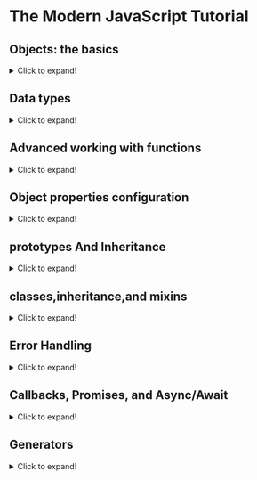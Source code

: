 # The Modern JavaScript Tutorial

## Objects: the basics

<details>
  <summary>Click to expand!</summary>
  
  ### 1. ~~[x] [objects](https://github.com/HazemAbdo/theModernJavaScriptTutorial/blob/main/objects/objects.js)~~
  ### 2. ~~[x] [this](https://github.com/HazemAbdo/theModernJavaScriptTutorial/blob/main/objects/this.js)~~
  ### 3. ~~[x] [constructor](https://github.com/HazemAbdo/theModernJavaScriptTutorial/blob/main/objects/constructor.js)~~
  ### 4. ~~[x] [optionalChaining](https://github.com/HazemAbdo/theModernJavaScriptTutorial/blob/main/objects/optionalChaining.js)~~
  ### 5. ~~[x] [referenceAndCopy](https://github.com/HazemAbdo/theModernJavaScriptTutorial/blob/main/objects/refrenceAndCopy.js)~~
  ### 6. ~~[x] [objectPrimitiveConversion](https://github.com/HazemAbdo/theModernJavaScriptTutorial/blob/main/objects/objectPrimitiveConversion.js)~~

</details>

## Data types

<details>
  <summary>Click to expand!</summary>
  
  ### 1. ~~[x] [Numbers](https://github.com/HazemAbdo/theModernJavaScriptTutorial/blob/main/dataTypes/numbers.js)~~
  ### 2. ~~[x] [Strings](https://github.com/HazemAbdo/theModernJavaScriptTutorial/blob/main/dataTypes/strings.js)~~
  ### 3. ~~[x] [Arrays](https://github.com/HazemAbdo/theModernJavaScriptTutorial/blob/main/dataTypes/arrays.js)~~
  ### 4. ~~[x] [Object.keys, values, entries](https://github.com/HazemAbdo/theModernJavaScriptTutorial/blob/main/dataTypes/objectKeys.js)~~
  ### 5. ~~[x] [Iterables](https://github.com/HazemAbdo/theModernJavaScriptTutorial/blob/main/dataTypes/iterables.js)~~
  ### 6. ~~[x] [Map and Set](https://github.com/HazemAbdo/theModernJavaScriptTutorial/blob/main/dataTypes/mapAndSet.js)~~
  ### 7. ~~[x] [WeakMap and WeakSet](https://github.com/HazemAbdo/theModernJavaScriptTutorial/blob/main/dataTypes/weakMapsAndWeakSets.js)~~
  ### 8. ~~[x] [Destructuring assignment](https://github.com/HazemAbdo/theModernJavaScriptTutorial/blob/main/dataTypes/destructingAssignment.js)~~
  ### 9. ~~[x] [Date and time](https://github.com/HazemAbdo/theModernJavaScriptTutorial/blob/main/dataTypes/dateAndTime.js)~~
  ### 10. ~~[x] [JSON methods, toJSON](https://github.com/HazemAbdo/theModernJavaScriptTutorial/blob/main/dataTypes/jsonMethods.js)~~

</details>

## Advanced working with functions

<details>
  <summary>Click to expand!</summary>
  
  ### 1. ~~[x] [recursionAndStack](https://github.com/HazemAbdo/theModernJavaScriptTutorial/blob/main/advancedWorkingWithFunctions/recursionAndStack.js)~~
  ### 2. ~~[x] [restParametersAndSpread](https://github.com/HazemAbdo/theModernJavaScriptTutorial/blob/main/advancedWorkingWithFunctions/restParametersAndspread.js)~~
  ### 3. ~~[x] [variableScopeClosure](https://github.com/HazemAbdo/theModernJavaScriptTutorial/blob/main/advancedWorkingWithFunctions/variableScopeClosure.js)~~
  ### 4. ~~[x] [theOldVar](https://github.com/HazemAbdo/theModernJavaScriptTutorial/blob/main/advancedWorkingWithFunctions/theOldVar.js)~~
  ### 5. ~~[x] [globalObject](https://github.com/HazemAbdo/theModernJavaScriptTutorial/blob/main/advancedWorkingWithFunctions/globalObject.js)~~
  ### 6. ~~[x] [functionObjectNFE](https://github.com/HazemAbdo/theModernJavaScriptTutorial/blob/main/advancedWorkingWithFunctions/functionObjectNFE.js)~~
  ### 7. ~~[x] [theNewFunctionSyntax](https://github.com/HazemAbdo/theModernJavaScriptTutorial/blob/main/advancedWorkingWithFunctions/theNewFunctionSyntax.js)~~
  ### 8. ~~[x] [schedulingsetTimeoutandsetInterval](https://github.com/HazemAbdo/theModernJavaScriptTutorial/blob/main/advancedWorkingWithFunctions/schedulingsetTimeoutandsetInterval.js)~~
  ### 9. ~~[x] [Decorators,Forwarding,Call,Apply](https://github.com/HazemAbdo/theModernJavaScriptTutorial/blob/main/advancedWorkingWithFunctions/Decorators,Forwarding,Call,Apply.js)~~
  ### 10. ~~[x] [Function Binding](https://github.com/HazemAbdo/theModernJavaScriptTutorial/blob/main/advancedWorkingWithFunctions/functionBinding.js)~~
  ### 11. ~~[x] [Arrow functions revisited](https://github.com/HazemAbdo/theModernJavaScriptTutorial/blob/main/advancedWorkingWithFunctions/arrowFunctionsRevisited.js)~~

</details>

## Object properties configuration

<details>
  <summary>Click to expand!</summary>
  
  ### 1. ~~[x] [recursionAndStack](https://github.com/HazemAbdo/theModernJavaScriptTutorial/blob/main/objectPropertiesConfiguration/propertyFlagsAndDescriptors.js)~~
  ### 2. ~~[x] [restParametersAndSpread](https://github.com/HazemAbdo/theModernJavaScriptTutorial/blob/main/objectPropertiesConfiguration/propertyGettersAndSetters.js)~~
</details>

</details>

## prototypes And Inheritance

<details>
  <summary>Click to expand!</summary>
  
  ### 1. ~~[x] [prototypalInheritance](https://github.com/HazemAbdo/theModernJavaScriptTutorial/blob/main/prototypesAndInheritance/prototypalInheritance.js)~~
  ### 2. ~~[x] [F.prototype](https://github.com/HazemAbdo/theModernJavaScriptTutorial/blob/main/prototypesAndInheritance/F.prototype.js)~~
  ### 3. ~~[x] [nativePrototypes](https://github.com/HazemAbdo/theModernJavaScriptTutorial/blob/main/prototypesAndInheritance/nativePrototypes.js)~~
   ### 4. ~~[x] [prototypeMethodsObjectsWithout __proto__](https://github.com/HazemAbdo/theModernJavaScriptTutorial/blob/main/prototypesAndInheritance/prototypeMethodsObjectsWithout __proto__.js)~~
</details>

## classes,inheritance,and mixins

<details>
  <summary>Click to expand!</summary>
  
  ### 1. ~~[x] [classBasicSyntax](https://github.com/HazemAbdo/theModernJavaScriptTutorial/blob/main/theClasses/classBasicSyntax.js)~~
  ### 2. ~~[x] [classInheritance](https://github.com/HazemAbdo/theModernJavaScriptTutorial/blob/main/theClasses/classInheritance.js)~~
  ### 3. ~~[x] [staticPropertiesAndMethods](https://github.com/HazemAbdo/theModernJavaScriptTutorial/blob/main/theClasses/staticPropertiesAndMethods.js)~~
  ### 4. ~~[x] [privateAndProtectedPropertiesAndMethods](https://github.com/HazemAbdo/theModernJavaScriptTutorial/blob/main/theClasses/privateAndProtectedPropertiesAndMethods.js)~~
  ### 5. ~~[x] [extendingBuiltInClasses](https://github.com/HazemAbdo/theModernJavaScriptTutorial/blob/main/theClasses/extendingBuiltInClasses.js)~~
  ### 6. ~~[x] [classCheckingInstanceof](https://github.com/HazemAbdo/theModernJavaScriptTutorial/blob/main/theClasses/classCheckingInstanceof.js)~~
  ### 7. ~~[x] [mixins](https://github.com/HazemAbdo/theModernJavaScriptTutorial/blob/main/theClasses/mixins.js)~~
 
</details>

## Error Handling

<details>
  <summary>Click to expand!</summary>
  
  ### 1. ~~[x] [tryCatch](https://github.com/HazemAbdo/theModernJavaScriptTutorial/blob/main/errorHandling/tryCatch.js)~~
  ### 2. ~~[x] [customErrors](https://github.com/HazemAbdo/theModernJavaScriptTutorial/blob/main/errorHandling/customErrors.js)~~

</details>

## Callbacks, Promises, and Async/Await

<details>
  <summary>Click to expand!</summary>
  
  ### 1. ~~[x] [callbacks](https://github.com/HazemAbdo/theModernJavaScriptTutorial/blob/main/promisesAsyncAwait/callbacks.js)~~
   ### 2. ~~[x] [Promise](https://github.com/HazemAbdo/theModernJavaScriptTutorial/blob/main/promisesAsyncAwait/Promise.js)~~
  ### 3. ~~[x] [promisesChaining](https://github.com/HazemAbdo/theModernJavaScriptTutorial/blob/main/promisesAsyncAwait/promisesChaining.js)~~
  ### 4. ~~[x] [errorHandlingWithPromises](https://github.com/HazemAbdo/theModernJavaScriptTutorial/blob/main/promisesAsyncAwait/errorHandlingWithPromises.js)~~
  ### 5. ~~[x] [promiseAPI](https://github.com/HazemAbdo/theModernJavaScriptTutorial/blob/main/promisesAsyncAwait/promiseAPI.js)~~
  ### 6. ~~[x] [promisification](https://github.com/HazemAbdo/theModernJavaScriptTutorial/blob/main/promisesAsyncAwait/promisification.js)~~
  ### 7. ~~[x] [microTasks](https://github.com/HazemAbdo/theModernJavaScriptTutorial/blob/main/promisesAsyncAwait/microTasks.js)~~
  ### 8. ~~[x] [asyncAwait](https://github.com/HazemAbdo/theModernJavaScriptTutorial/blob/main/promisesAsyncAwait/asyncAwait.js)~~
  ### 9. ~~[x] [iceCreamExample](https://github.com/HazemAbdo/theModernJavaScriptTutorial/blob/main/promisesAsyncAwait/iceCreamExample.js)~~

</details>

## Generators

<details>
  <summary>Click to expand!</summary>
  
  ### 1. ~~[x] [generators](https://github.com/HazemAbdo/theModernJavaScriptTutorial/blob/main/generators/generators.js)~~
  ### 1. ~~[x] [asyncIterablesAndGenerators](https://github.com/HazemAbdo/theModernJavaScriptTutorial/blob/main/generators/asyncIterablesAndGenerators.js)~~

</details>
